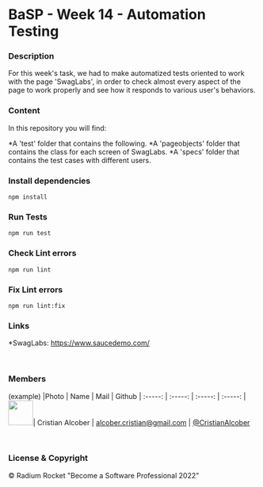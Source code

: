 # BaSP - Week 14 - Automation Testing

### Description
For this week's task, we had to make automatized tests oriented to work with the page 'SwagLabs', in order to check almost every aspect of the page to work properly and see how it responds to various user's behaviors.

### Content
In this repository you will find:

*A 'test' folder that contains the following.
*A 'pageobjects' folder that contains the class for each screen of SwagLabs.
*A 'specs' folder that contains the test cases with different users.


### Install dependencies

    npm install

### Run Tests
    npm run test

### Check Lint errors
    npm run lint

### Fix Lint errors
    npm run lint:fix

### Links
*SwagLabs: https://www.saucedemo.com/

<br>

### Members

(example)
|Photo | Name  | Mail | Github
| :-----: | :-----: | :-----: | :-----: |
<img src="https://avatars.githubusercontent.com/u/102400294?v=4" height="50" width="50">| Cristian Alcober | alcober.cristian@gmail.com | [@CristianAlcober](https://github.com/CristianAlcober)



<br>

### License & Copyright

© Radium Rocket "Become a Software Professional 2022"